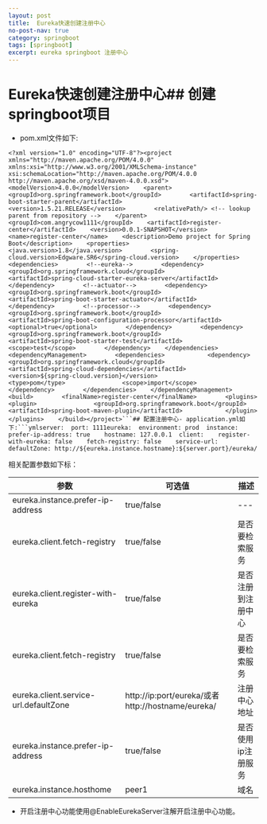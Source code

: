 ```yaml
---
layout: post
title:  Eureka快速创建注册中心
no-post-nav: true
category: springboot
tags: [springboot]
excerpt: eureka springboot 注册中心
---
```


# Eureka快速创建注册中心## 创建springboot项目
- pom.xml文件如下:

```
<?xml version="1.0" encoding="UTF-8"?><project xmlns="http://maven.apache.org/POM/4.0.0" xmlns:xsi="http://www.w3.org/2001/XMLSchema-instance"         xsi:schemaLocation="http://maven.apache.org/POM/4.0.0 http://maven.apache.org/xsd/maven-4.0.0.xsd">    <modelVersion>4.0.0</modelVersion>    <parent>        <groupId>org.springframework.boot</groupId>        <artifactId>spring-boot-starter-parent</artifactId>        <version>1.5.21.RELEASE</version>        <relativePath/> <!-- lookup parent from repository -->    </parent>    <groupId>com.angrycow1111</groupId>    <artifactId>register-center</artifactId>    <version>0.0.1-SNAPSHOT</version>    <name>register-center</name>    <description>Demo project for Spring Boot</description>    <properties>        <java.version>1.8</java.version>        <spring-cloud.version>Edgware.SR6</spring-cloud.version>    </properties>    <dependencies>        <!--eureka-->        <dependency>            <groupId>org.springframework.cloud</groupId>            <artifactId>spring-cloud-starter-eureka-server</artifactId>        </dependency>        <!--actuator-->        <dependency>            <groupId>org.springframework.boot</groupId>            <artifactId>spring-boot-starter-actuator</artifactId>        </dependency>        <!--processor-->        <dependency>            <groupId>org.springframework.boot</groupId>            <artifactId>spring-boot-configuration-processor</artifactId>            <optional>true</optional>        </dependency>        <dependency>            <groupId>org.springframework.boot</groupId>            <artifactId>spring-boot-starter-test</artifactId>            <scope>test</scope>        </dependency>    </dependencies>    <dependencyManagement>        <dependencies>            <dependency>                <groupId>org.springframework.cloud</groupId>                <artifactId>spring-cloud-dependencies</artifactId>                <version>${spring-cloud.version}</version>                <type>pom</type>                <scope>import</scope>            </dependency>        </dependencies>    </dependencyManagement>    <build>        <finalName>register-center</finalName>        <plugins>            <plugin>                <groupId>org.springframework.boot</groupId>                <artifactId>spring-boot-maven-plugin</artifactId>            </plugin>        </plugins>    </build></project>```## 配置注册中心- application.yml如下:```ymlserver:  port: 1111eureka:  environment: prod  instance:    prefer-ip-address: true    hostname: 127.0.0.1  client:    register-with-eureka: false    fetch-registry: false    service-url:      defaultZone: http://${eureka.instance.hostname}:${server.port}/eureka/
```

相关配置参数如下标：

|参数|可选值|描述
|---|---|---|
|eureka.instance.prefer-ip-address | true/false |---|
|eureka.client.fetch-registry | true/false | 是否要检索服务|
| eureka.client.register-with-eureka | true/false | 是否注册到注册中心 |
| eureka.client.fetch-registry | true/false | 是否要检索服务 |
| eureka.client.service-url.defaultZone | http://ip:port/eureka/或者http://hostname/eureka/ | 注册中心地址 |
| eureka.instance.prefer-ip-address | true/false | 是否使用ip注册服务 |
| eureka.instance.hosthome | peer1 | 域名   |      | eureka.instance.ip-address | 127.0.0.1 | prefer-ip-address为true时使用 |

- 开启注册中心功能使用@EnableEurekaServer注解开启注册中心功能。